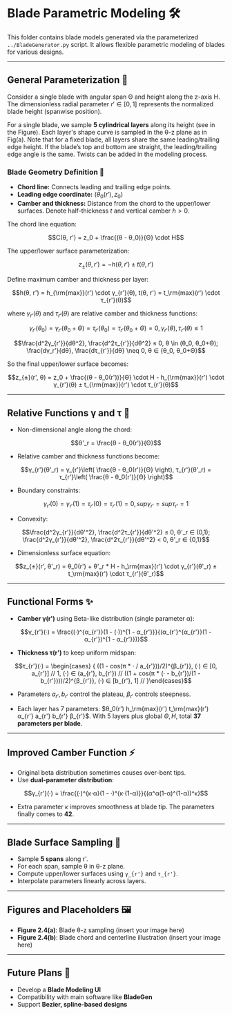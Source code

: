 # Blade Parametric Modeling 🛠️

This folder contains blade models generated via the parameterized `../BladeGenerator.py` script. It allows flexible parametric modeling of blades for various designs.

---

## General Parameterization 🔧

Consider a single blade with angular span Θ and height along the z-axis H. The dimensionless radial parameter $r' \in [0,1]$ represents the normalized blade height (spanwise position).

For a single blade, we sample **5 cylindrical layers** along its height (see in the Figure). Each layer's shape curve is sampled in the θ-z plane as in Fig(a). Note that for a fixed blade, all layers share the same leading/trailing edge height. If the blade’s top and bottom are straight, the leading/trailing edge angle is the same. Twists can be added in the modeling process.

### Blade Geometry Definition 📐

- **Chord line:** Connects leading and trailing edge points.  
- **Leading edge coordinate:** $(θ_0(r'), z_0)$  
- **Camber and thickness:** Distance from the chord to the upper/lower surfaces. Denote half-thickness $t$ and vertical camber $h>0$.

The chord line equation:

```math
C(θ, r') = z_0 + \frac{(θ - θ_0)}{Θ} \cdot H
```

The upper/lower surface parameterization:

```math
z_{±}(θ, r') = -h(θ, r') ± t(θ, r')
```

Define maximum camber and thickness per layer:

```math
h(θ, r') = h_{\rm{max}}(r') \cdot γ_{r'}(θ), t(θ, r') = t_\rm{max}(r') \cdot τ_{r'}(θ)
```

where $γ_{r'}(θ)$ and $τ_{r'}(θ)$ are relative camber and thickness functions:

```math
γ_{r'}(θ_0) = γ_{r'}(θ_0+Θ) = τ_{r'}(θ_0) = τ_{r'}(θ_0+Θ) = 0, γ_{r'}(θ), τ_{r'}(θ) ≤ 1
```

```math
\frac{d^2γ_{r'}}{dθ^2}, \frac{d^2τ_{r'}}{dθ^2} ≤ 0, θ \in (θ_0, θ_0+Θ); \frac{dγ_r'}{dθ}, \frac{dτ_{r'}}{dθ} \neq 0, θ ∈ {θ_0, θ_0+Θ}
```

So the final upper/lower surface becomes:

```math
z_{±}(r', θ) = z_0 + \frac{(θ - θ_0(r'))}{Θ} \cdot H - h_{\rm{max}}(r') \cdot γ_{r'}(θ) ± t_{\rm{max}}(r') \cdot τ_{r'}(θ)
```

---

## Relative Functions γ and τ 🎯

- Non-dimensional angle along the chord:

```math
θ'_r = \frac{θ - θ_0(r')}{Θ}
```
- Relative camber and thickness functions become:

```math
γ_{r'}(θ'_r) = γ_{r'}\left( \frac{θ - θ_0(r')}{Θ} \right), τ_{r'}(θ'_r) = τ_{r'}\left( \frac{θ - θ_0(r')}{Θ} \right)
```

- Boundary constraints:

```math
γ_{r'}(0) = γ_{r'}(1) = τ_{r'}(0) = τ_{r'}(1) = 0, sup γ_{r'} = sup τ_{r'} = 1
```

- Convexity:

```math
\frac{d^2γ_{r'}}{dθ'^2}, \frac{d^2τ_{r'}}{dθ'^2} ≤ 0, θ'_r ∈ (0,1); \frac{d^2γ_{r'}}{dθ'^2}, \frac{d^2τ_{r'}}{dθ'^2} < 0, θ'_r ∈ {0,1}
```

- Dimensionless surface equation:

```math
z_{±}(r', θ'_r) = θ_0(r') + θ'_r * H - h_\rm{max}(r') \cdot γ_{r'}(θ'_r) ± t_\rm{max}(r') \cdot τ_{r'}(θ'_r)
```

---

## Functional Forms ✨

- **Camber γ(r')** using Beta-like distribution (single parameter α):

```math
γ_{r'}(·) = \frac{(·)^{α_{r'}}(1 - (·))^{1 - α_{r'}}}{(α_{r'}^{α_{r'}}(1 - α_{r'})^{1 - α_{r'}})}
```

- **Thickness τ(r')** to keep uniform midspan:

```math
τ_{r'}(·) = \begin{cases}
{
((1 - cos(π * · / a_{r'}))/2)^{β_{r'}}, (·) ∈ [0, a_{r'}] //
1, (·) ∈ (a_{r'}, b_{r'}) // 
((1 + cos(π * (· - b_{r'})/(1 - b_{r'})))/2)^{β_{r'}}, (·) ∈ [b_{r'}, 1] //
}\end{cases}
```

- Parameters $a_{r'}, b_{r'}$ control the plateau, $β_{r'}$ controls steepness.

- Each layer has 7 parameters: $θ_0(r') h_\rm{max}(r') t_\rm{max}(r') α_{r'} a_{r'} b_{r'} β_{r'}$. With 5 layers plus global $Θ, H$, total **37 parameters per blade**.

---

## Improved Camber Function ⚡

- Original beta distribution sometimes causes over-bent tips.  
- Use **dual-parameter distribution**:

```math
γ_{r'}(·) = \frac{(·)^{κ·α}(1 - ·)^{κ·(1-α)}}{(α^α(1-α)^(1-α))^κ}
```

- Extra parameter $κ$ improves smoothness at blade tip. The parameters finally comes to **42**.

---

## Blade Surface Sampling 📐

- Sample **5 spans** along r'.  
- For each span, sample θ in θ-z plane.  
- Compute upper/lower surfaces using `γ_{r'}` and `τ_{r'}`.  
- Interpolate parameters linearly across layers.

---

## Figures and Placeholders 🖼️

- **Figure 2.4(a)**: Blade θ-z sampling (insert your image here)  
- **Figure 2.4(b)**: Blade chord and centerline illustration (insert your image here)

---

## Future Plans 🚀

- Develop a **Blade Modeling UI**  
- Compatibility with main software like **BladeGen**  
- Support **Bezier, spline-based designs**  

